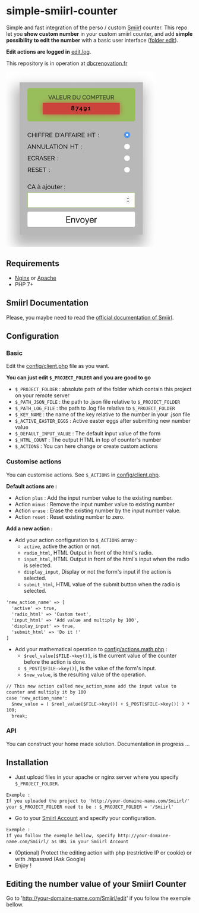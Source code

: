 # simple-smiirl-counter
Simple and fast integration of the perso / custom [Smiirl](http://www.smiirl.com/fr/) counter.
This repo let you **show custom number** in your custom smiirl counter, and add **simple possibility to edit the number** with a basic user interface ([folder edit](edit/)).

**Edit actions are logged in** [edit.log](log/edit.log).

This repository is in operation at [dbcrenovation.fr](//dbcrenovation.fr/smiirl/)

![Screenshot edit smiirl counter interface](screenshot.png)

## Requirements
- [Nginx](https://nginx.org/en/) or [Apache](https://httpd.apache.org/)
- PHP 7+

## Smiirl Documentation
Please, you maybe need to read the [official documentation of Smiirl](http://static.smiirl.com/wp-content/uploads/2017/05/guide-custom-sup.pdf).

## Configuration
### Basic
Edit the [config/client.php](config/client.php) file as you want.

**You can just edit `$_PROJECT_FOLDER` and you are good to go**

- `$_PROJECT_FOLDER` : absolute path of the folder which contain this project on your remote server
- `$_PATH_JSON_FILE` : the path to .json file relative to `$_PROJECT_FOLDER`
- `$_PATH_LOG_FILE` : the path to .log file relative to `$_PROJECT_FOLDER`
- `$_KEY_NAME` : the name of the key relative to the number in your .json file
- `$_ACTIVE_EASTER_EGGS` : Active easter eggs after submitting new number value
- `$_DEFAULT_INPUT_VALUE` : The default input value of the form
- `$_HTML_COUNT` : The output HTML in top of counter's number
- `$_ACTIONS` : You can here change or create custom actions

### Customise actions
You can customise actions. See `$_ACTIONS` in [config/client.php](config/client.php).

**Default actions are :**
- Action `plus` : Add the input number value to the existing number.
- Action `minus` : Remove the input number value to existing number
- Action `erase` : Erase the existing number by the input number value.
- Action `reset` : Reset existing number to zero.

**Add a new action :**
- Add your action configuration to `$_ACTIONS` array :
  - `active`, active the action or not.
  - `radio_html`, HTML Output in front of the html's radio.
  - `input_html`, HTML Output in front of the html's input when the radio is selected.
  - `display_input`, Display or not the form's input if the action is selected.
  - `submit_html`, HTML value of the submit button when the radio is selected.
```
'new_action_name' => [
  'active' => true,
  'radio_html' => 'Custom text',
  'input_html' => 'Add value and multiply by 100',
  'display_input' => true,
  'submit_html' => 'Do it !'
]
```

- Add your mathematical operation to [config/actions.math.php](config/actions.math.php) :
  - `$reel_value[$FILE->key()]`, is the current value of the counter before the action is done.
  - `$_POST[$FILE->key()]`, is the value of the form's input.
  - `$new_value`, is the resulting value of the operation.
```
// This new action called new_action_name add the input value to counter and multiply it by 100
case 'new_action_name':
  $new_value = ( $reel_value[$FILE->key()] + $_POST[$FILE->key()] ) * 100;
  break;
```

### API
You can construct your home made solution. Documentation in progress ...

## Installation
- Just upload files in your apache or nginx server where you specify `$_PROJECT_FOLDER`.
```
Exemple :
If you uploaded the project to 'http://your-domaine-name.com/Smiirl/'
your $_PROJECT_FOLDER need to be : $_PROJECT_FOLDER = '/Smiirl'
```

- Go to your [Smiirl Account](https://my.smiirl.com/login) and specify your configuration.
```
Exemple :
If you follow the exemple bellow, specify http://your-domaine-name.com/Smiirl/ as URL in your Smiirl Account
```

- (Optional) Protect the editing action with php (restrictive IP or cookie) or with .htpasswd (Ask Google)
- Enjoy !

## Editing the number value of your Smiirl Counter
Go to 'http://your-domaine-name.com/Smiirl/edit' if you follow the exemple bellow.
